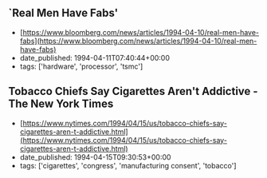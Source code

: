  ## `Real Men Have Fabs'
 - [https://www.bloomberg.com/news/articles/1994-04-10/real-men-have-fabs](https://www.bloomberg.com/news/articles/1994-04-10/real-men-have-fabs)
 - date_published: 1994-04-11T07:40:44+00:00
 - tags: ['hardware', 'processor', 'tsmc']

 ## Tobacco Chiefs Say Cigarettes Aren't Addictive - The New York Times
 - [https://www.nytimes.com/1994/04/15/us/tobacco-chiefs-say-cigarettes-aren-t-addictive.html](https://www.nytimes.com/1994/04/15/us/tobacco-chiefs-say-cigarettes-aren-t-addictive.html)
 - date_published: 1994-04-15T09:30:53+00:00
 - tags: ['cigarettes', 'congress', 'manufacturing consent', 'tobacco']


